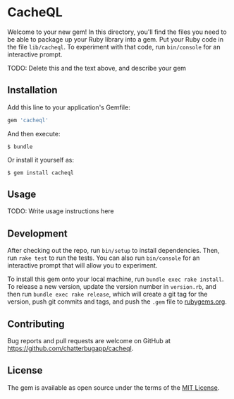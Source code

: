 # CacheQL

Welcome to your new gem! In this directory, you'll find the files you need to be able to package up your Ruby library into a gem. Put your Ruby code in the file `lib/cacheql`. To experiment with that code, run `bin/console` for an interactive prompt.

TODO: Delete this and the text above, and describe your gem

## Installation

Add this line to your application's Gemfile:

```ruby
gem 'cacheql'
```

And then execute:

    $ bundle

Or install it yourself as:

    $ gem install cacheql

## Usage

TODO: Write usage instructions here

## Development

After checking out the repo, run `bin/setup` to install dependencies. Then, run `rake test` to run the tests. You can also run `bin/console` for an interactive prompt that will allow you to experiment.

To install this gem onto your local machine, run `bundle exec rake install`. To release a new version, update the version number in `version.rb`, and then run `bundle exec rake release`, which will create a git tag for the version, push git commits and tags, and push the `.gem` file to [rubygems.org](https://rubygems.org).

## Contributing

Bug reports and pull requests are welcome on GitHub at https://github.com/chatterbugapp/cacheql.

## License

The gem is available as open source under the terms of the [MIT License](https://opensource.org/licenses/MIT).

